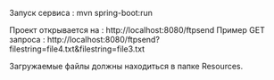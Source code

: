 Запуск сервиса :
mvn spring-boot:run

Проект открывается на :
http://localhost:8080/ftpsend
Пример  GET запроса :
http://localhost:8080/ftpsend?filestring=file4.txt&filestring=file3.txt

Загружаемые файлы должны находиться в папке Resources.